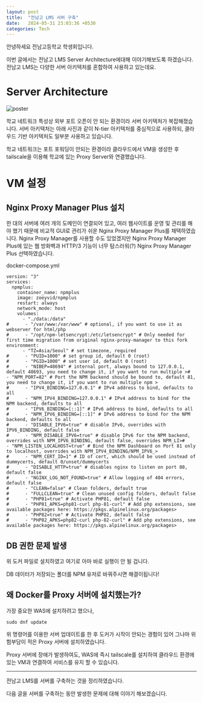 ```yaml
---
layout: post
title:  "전남고 LMS 서버 구축"
date:   2024-05-31 23:03:36 +0530
categories: Tech
---
```

안녕하세요 전남고등학교 학생회입니다.

이번 글에서는 전남고 LMS Server Architecture에대해 이야기해보도록 하겠습니다. 전남고 LMS는 다양한 서버 아키텍처를 혼합하여 사용하고 있는데요. 

# Server Architecture

![poster](https://img.jeonnam.school/bf920ebfe4fc917101280f531812148bddfdfc263ffb61878e48e991aa64ac47.png)


학교 네트워크 특성상 외부 포트 오픈이 안 되는 환경이라 서버 아키텍처가 복잡해졌습니다. 
서버 아키텍처는 아래 사진과 같이 N-tier 아키텍처를 중심적으로 사용하되, 클라우드 기반 아키텍처도 일부분 사용하고 있습니다.

학교 네트워크는 포트 포워딩이 안되는 환경이라 클라우드에서 VM을 생성한 후 tailscale을 이용해 학교에 있는 Proxy Server와 연결했습니다.

# VM 설정

## Nginx Proxy Manager Plus 설치

한 대의 서버에 여러 개의 도메인이 연결되어 있고, 여러 웹사이트를 운영 및 관리를 해야 했기 때문에 비교적 GUI로 관리가 쉬운 Nginx Proxy Manager Plus를 채택하였습니다. Nginx Proxy Manager를 사용할 수도 있었겠지만 Nginx Proxy Manager Plus에 있는 웹 방화벽과 HTTP/3 기능이 너무 탐스러워(?) Nginx Proxy Manager Plus 선택하였습니다.

docker-compose.yml
```
version: "3"
services:
  npmplus:
    container_name: npmplus
    image: zoeyvid/npmplus
    restart: always
    network_mode: host
    volumes:
      - "./data:/data"
#      - "/var/www:/var/www" # optional, if you want to use it as webserver for html/php
#      - "/opt/npm-letsencrypt:/etc/letsencrypt" # Only needed for first time migration from original nginx-proxy-manager to this fork    environment:
      - "TZ=Asia/Seoul" # set timezone, required
#      - "PUID=1000" # set group id, default 0 (root)
#      - "PGID=1000" # set user id, default 0 (root)
#      - "NIBEP=48694" # internal port, always bound to 127.0.0.1, default 48693, you need to change it, if you want to run multiple >#      - "NPM_PORT=82" # Port the NPM backend should be bound to, default 81, you need to change it, if you want to run multiple npm >
#      - "IPV4_BINDING=127.0.0.1" # IPv4 address to bind, defaults to all
#      - "NPM_IPV4_BINDING=127.0.0.1" # IPv4 address to bind for the NPM backend, defaults to all
#      - "IPV6_BINDING=[::1]" # IPv6 address to bind, defaults to all
#      - "NPM_IPV6_BINDING=[::1]" # IPv6 address to bind for the NPM backend, defaults to all
#      - "DISABLE_IPV6=true" # disable IPv6, overrides with IPV6_BINDING, default false
#      - "NPM_DISABLE_IPV6=true" # disable IPv6 for the NPM backend, overrides with NPM_IPV6_BINDING, default false, overrides NPM_LI>#      - "NPM_LISTEN_LOCALHOST=true" # Bind the NPM Dashboard on Port 81 only to localhost, overrides with NPM_IPV4_BINDING/NPM_IPV6_>
#      - "NPM_CERT_ID=1" # ID of cert, which should be used instead of dummycerts, default 0/unset/dummycerts
#      - "DISABLE_HTTP=true" # disables nginx to listen on port 80, default false
#      - "NGINX_LOG_NOT_FOUND=true" # Allow logging of 404 errors, default false
#      - "CLEAN=false" # Clean folders, default true
#      - "FULLCLEAN=true" # Clean unused config folders, default false
#      - "PHP81=true" # Activate PHP81, default false
#      - "PHP81_APKS=php81-curl php-81-curl" # Add php extensions, see available packages here: https://pkgs.alpinelinux.org/packages>
#      - "PHP82=true" # Activate PHP82, default false
#      - "PHP82_APKS=php82-curl php-82-curl" # Add php extensions, see available packages here: https://pkgs.alpinelinux.org/packages>

```
## DB 권한 문제 발생
위 도커 파일로 설치하였고 여기로 아마 바로 실행이 안 될 겁니다.

DB 데이터가 저장되는 폴더를 NPM 유저로 바꿔주시면 해결이됩니다!

## 왜 Docker를 Proxy 서버에 설치했는가?

가장 중요한 WAS에 설치하려고 했으나, 
```
sudo dnf update
```
위 명령어를 이용한 서버 업데이트를 한 후 도커가 시작이 안되는 경험이 있어 그나마 위험부담이 적은 Proxy 서버에 설치하였습니다.

Proxy 서버에 장애가 발생하여도, WAS에 즉시 tailscale를 설치하여 클라우드 환경에 있는 VM과 연결하여 서비스를 유지 할 수 있습니다.

<hr>

전남고 LMS를 서버를 구축하는 것을 정리하였습니다.

다음 글을 서버를 구축하는 동안 발생한 문제에 대해 이야기 해보겠습니다.
